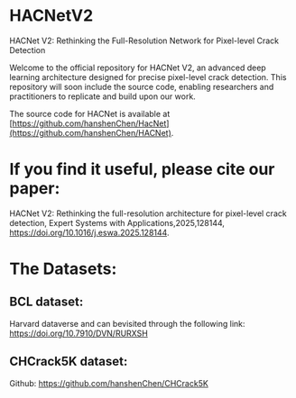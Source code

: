 # HACNetV2
HACNet V2: Rethinking the Full-Resolution  Network for Pixel-level Crack Detection

Welcome to the official repository for HACNet V2, an advanced deep learning architecture designed for precise pixel-level crack detection. This repository will soon include the source code, enabling researchers and practitioners to replicate and build upon our work.

The source code for HACNet is available at [https://github.com/hanshenChen/HacNet](https://github.com/hanshenChen/HACNet).  

# If you find it useful, please cite our paper: 
HACNet V2: Rethinking the full-resolution architecture for pixel-level crack detection,
Expert Systems with Applications,2025,128144, https://doi.org/10.1016/j.eswa.2025.128144.

# The Datasets: 
## BCL dataset:
Harvard dataverse and can bevisited through the following link: https://doi.org/10.7910/DVN/RURXSH
## CHCrack5K dataset:
Github: https://github.com/hanshenChen/CHCrack5K
